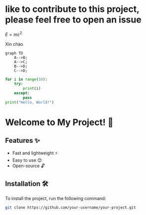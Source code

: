 # like to contribute to this project, please feel free to open an issue
$E = mc^2$

Xin chào

```mermaid 
graph TD
    A-->B;
    A-->C;
    B-->D;
    C-->D;
```

```python
for i in range(10):
    try:
        print(i)
    except:
        pass
print("Hello, World!")
```

# Welcome to My Project! 🎉

## Features ✨
- Fast and lightweight ⚡
- Easy to use 😊
- Open-source 🔓

## Installation 🛠️
To install the project, run the following command:

```bash
git clone https://github.com/your-username/your-project.git

